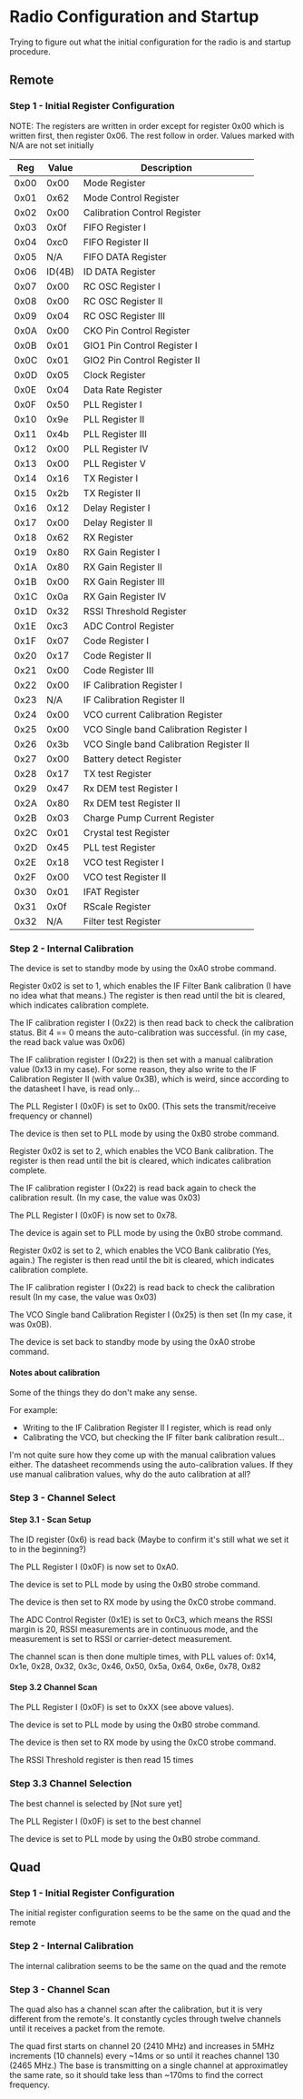 # Radio Configuration and Startup 

Trying to figure out what the initial configuration for the radio is and startup procedure.

## Remote

### Step 1 - Initial Register Configuration

NOTE: The registers are written in order except for register 0x00 which is written first, then register 0x06. The rest follow in order. Values marked with N/A are not set initially

 Reg | Value | Description
---- | ---- | ------------ 
0x00 | 0x00 | Mode Register
0x01 | 0x62 | Mode Control Register
0x02 | 0x00 | Calibration Control Register
0x03 | 0x0f | FIFO Register I
0x04 | 0xc0 | FIFO Register II
0x05 | N/A | FIFO DATA Register
0x06 | ID(4B) | ID DATA Register
0x07 | 0x00 | RC OSC Register I
0x08 | 0x00 | RC OSC Register II
0x09 | 0x04 | RC OSC Register III
0x0A | 0x00 | CKO Pin Control Register
0x0B | 0x01 | GIO1 Pin Control Register I
0x0C | 0x01 | GIO2 Pin Control Register II
0x0D | 0x05 | Clock Register
0x0E | 0x04 | Data Rate Register
0x0F | 0x50 | PLL Register I
0x10 | 0x9e | PLL Register II
0x11 | 0x4b | PLL Register III
0x12 | 0x00 | PLL Register IV
0x13 | 0x00 | PLL Register V
0x14 | 0x16 | TX Register I
0x15 | 0x2b | TX Register II
0x16 | 0x12 | Delay Register I
0x17 | 0x00 | Delay Register II
0x18 | 0x62 | RX Register
0x19 | 0x80 | RX Gain Register I
0x1A | 0x80 | RX Gain Register II
0x1B | 0x00 | RX Gain Register III
0x1C | 0x0a | RX Gain Register IV
0x1D | 0x32 | RSSI Threshold Register
0x1E | 0xc3 | ADC Control Register
0x1F | 0x07 | Code Register I
0x20 | 0x17 | Code Register II
0x21 | 0x00 | Code Register III
0x22 | 0x00 | IF Calibration Register I
0x23 | N/A | IF Calibration Register II
0x24 | 0x00 | VCO current Calibration Register
0x25 | 0x00 | VCO Single band Calibration Register I
0x26 | 0x3b | VCO Single band Calibration Register II
0x27 | 0x00 | Battery detect Register
0x28 | 0x17 | TX test Register
0x29 | 0x47 | Rx DEM test Register I
0x2A | 0x80 | Rx DEM test Register II
0x2B | 0x03 | Charge Pump Current Register
0x2C | 0x01 | Crystal test Register
0x2D | 0x45 | PLL test Register
0x2E | 0x18 | VCO test Register I
0x2F | 0x00 | VCO test Register II
0x30 | 0x01 | IFAT Register
0x31 | 0x0f | RScale Register
0x32 | N/A | Filter test Register


### Step 2 - Internal Calibration

The device is set to standby mode by using the 0xA0 strobe command.

Register 0x02 is set to 1, which enables the IF Filter Bank calibration (I have no idea what that means.) The register is then read until the bit is cleared, which indicates calibration complete.

The IF calibration register I (0x22) is then read back to check the calibration status. Bit 4 == 0 means the auto-calibration was successful. (in my case, the read back value was 0x06)

The IF calibration register I (0x22) is then set with a manual calibration value (0x13 in my case). For some reason, they also write to the IF Calibration Register II (with value 0x3B), which is weird, since according to the datasheet I have, is read only... 

The PLL Register I (0x0F) is set to 0x00. (This sets the transmit/receive frequency or channel)

The device is then set to PLL mode by using the 0xB0 strobe command.

Register 0x02 is set to 2, which enables the VCO Bank calibration. The register is then read until the bit is cleared, which indicates calibration complete.

The IF calibration register I (0x22) is read back again to check the calibration result. (In my case, the value was 0x03)

The PLL Register I (0x0F) is now set to 0x78. 

The device is again set to PLL mode by using the 0xB0 strobe command.

Register 0x02 is set to 2, which enables the VCO Bank calibratio (Yes, again.) The register is then read until the bit is cleared, which indicates calibration complete.

The IF calibration register I (0x22) is read back to check the calibration result (In my case, the value was 0x03)

The VCO Single band Calibration Register I (0x25) is then set (In my case, it was 0x0B).

The device is set back to standby mode by using the 0xA0 strobe command.

#### Notes about calibration
Some of the things they do don't make any sense.

For example: 
* Writing to the IF Calibration Register II I register, which is read only
* Calibrating the VCO, but checking the IF filter bank calibration result...

I'm not quite sure how they come up with the manual calibration values either. The datasheet recommends using the auto-calibration values. If they use manual calibration values, why do the auto calibration at all?

### Step 3 - Channel Select

#### Step 3.1 - Scan Setup 

The ID register (0x6) is read back (Maybe to confirm it's still what we set it to in the beginning?)

The PLL Register I (0x0F) is now set to 0xA0.

The device is set to PLL mode by using the 0xB0 strobe command.

The device is then set to RX mode by using the 0xC0 strobe command.

The ADC Control Register (0x1E) is set to 0xC3, which means the RSSI margin is 20, RSSI measurements are in continuous mode, and the measurement is set to RSSI or carrier-detect measurement.

The channel scan is then done multiple times, with PLL values of: 0x14, 0x1e, 0x28, 0x32, 0x3c, 0x46, 0x50, 0x5a, 0x64, 0x6e, 0x78, 0x82

#### Step 3.2 Channel Scan

The PLL Register I (0x0F) is set to 0xXX (see above values).

The device is set to PLL mode by using the 0xB0 strobe command.

The device is then set to RX mode by using the 0xC0 strobe command.

The RSSI Threshold register is then read 15 times

### Step 3.3 Channel Selection

The best channel is selected by [Not sure yet]

The PLL Register I (0x0F) is set to the best channel

The device is set to PLL mode by using the 0xB0 strobe command.

## Quad

### Step 1 - Initial Register Configuration

The initial register configuration seems to be the same on the quad and the remote

### Step 2 - Internal Calibration
The internal calibration seems to be the same on the quad and the remote

### Step 3 - Channel Scan
The quad also has a channel scan after the calibration, but it is very different from the remote's. It constantly cycles through twelve channels until it receives a packet from the remote.

The quad first starts on channel 20 (2410 MHz) and increases in 5MHz increments (10 channels) every ~14ms or so until it reaches channel 130 (2465 MHz.) The base is transmitting on a single channel at approximatley the same rate, so it should take less than ~170ms to find the correct frequency.
